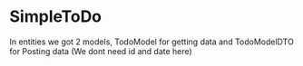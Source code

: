 # SimpleToDo
In entities we got 2 models, TodoModel for getting data and TodoModelDTO for Posting data (We dont need id and date here)
